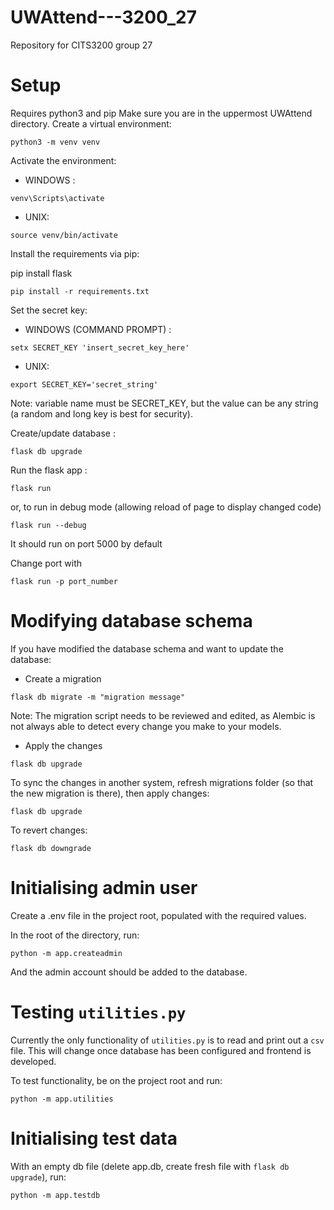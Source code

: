# UWAttend---3200_27

Repository for CITS3200 group 27

# Setup

Requires python3 and pip
Make sure you are in the uppermost UWAttend directory.
Create a virtual environment:

```
python3 -m venv venv
```

Activate the environment:

- WINDOWS :

```
venv\Scripts\activate
```

- UNIX:

```
source venv/bin/activate
```

Install the requirements via pip:

pip install flask

```
pip install -r requirements.txt
```

Set the secret key:

- WINDOWS (COMMAND PROMPT) :

```
setx SECRET_KEY 'insert_secret_key_here'
```

- UNIX:

```
export SECRET_KEY='secret_string'
```

Note: variable name must be SECRET_KEY, but the value can be any string (a random and long key is best for security).

Create/update database :

```
flask db upgrade
```

Run the flask app :

```
flask run
```

or, to run in debug mode (allowing reload of page to display changed code)

```
flask run --debug
```

It should run on port 5000 by default

Change port with

```
flask run -p port_number
```

# Modifying database schema

If you have modified the database schema and want to update the database:

- Create a migration

```
flask db migrate -m "migration message"
```

Note: The migration script needs to be reviewed and edited, as Alembic is not always able to detect every change you make to your models.

- Apply the changes

```
flask db upgrade
```

To sync the changes in another system, refresh migrations folder (so that the new migration is there), then apply changes:

```
flask db upgrade
```

To revert changes:

```
flask db downgrade
```

# Initialising admin user

Create a .env file in the project root, populated with the required values.

In the root of the directory, run:

```
python -m app.createadmin
```

And the admin account should be added to the database.

# Testing `utilities.py`

Currently the only functionality of `utilities.py` is to read and print out a `csv` file. This will change once database has been configured and frontend is developed.

To test functionality, be on the project root and run:

```shell
python -m app.utilities
```

# Initialising test data

With an empty db file (delete app.db, create fresh file with `flask db upgrade`), run:

```
python -m app.testdb
```
